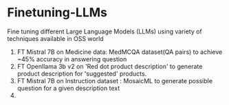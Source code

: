 # Finetuning-LLMs
Fine tuning different Large Language Models (LLMs) using variety of techniques available in OSS world

1. FT Mistral 7B on Medicine data: MedMCQA dataset(QA pairs) to achieve ~45% accuracy in answering question
2. FT Openllama 3b v2 on 'Red dot product description' to generate product description for 'suggested' products.
3. FT Mistral 7B on Instruction dataset : MosaicML to generate possible question for a given description text
4. 
